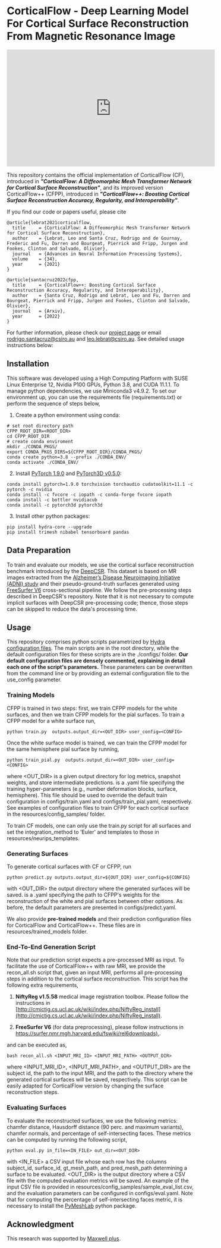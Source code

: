 # CorticalFlow - Deep Learning Model For Cortical Surface Reconstruction From Magnetic Resonance Image

<iframe width="560" height="315" src="https://www.youtube.com/embed/zQoMHwTHK2k" title="YouTube video player" frameborder="0" allow="accelerometer; autoplay; clipboard-write; encrypted-media; gyroscope; picture-in-picture" allowfullscreen></iframe>

This repository contains the official implementation of CorticalFlow (CF), introduced in ***"CorticalFlow: A Diffeomorphic Mesh Transformer Network for Cortical Surface Reconstruction"***, and its improved version CorticalFlow++ (CFPP), introduced in ***"CorticalFlow++: Boosting Cortical Surface Reconstruction Accuracy, Regularity, and Interoperability"***. 

If you find our code or papers useful, please cite

```
@article{lebrat2021corticalflow,
  title     = {CorticalFlow: A Diffeomorphic Mesh Transformer Network for Cortical Surface Reconstruction},
  author    = {Lebrat, Leo and Santa Cruz, Rodrigo and de Gournay, Frederic and Fu, Darren and Bourgeat, Pierrick and Fripp, Jurgen and Fookes, Clinton and Salvado, Olivier},
  journal   = {Advances in Neural Information Processing Systems},
  volume    = {34},
  year      = {2021}
}

@article{santacruz2022cfpp,
  title     = {CorticalFlow++: Boosting Cortical Surface Reconstruction Accuracy, Regularity, and Interoperability},
  author    = {Santa Cruz, Rodrigo and Lebrat, Leo and Fu, Darren and Bourgeat, Pierrick and Fripp, Jurgen and Fookes, Clinton and Salvado, Olivier},
  journal   = {Arxiv},
  year      = {2022}
}
```

For further information, please check our [project page](https://lebrat.github.io/CorticalFlow/) or email rodrigo.santacruz@csiro.au and leo.lebrat@csiro.au.
See detailed usage instructions below:


## Installation
This software was developed using a High Computing Platform with SUSE Linux Enterprise 12, Nvidia P100 GPUs, Python 3.8, and CUDA 11.1.1. To manage python dependencies, we use Miniconda3 v4.9.2. To set our environment up, you can use the requirements file (requirements.txt) or perform the sequence of steps below, 

1. Create a python environment using conda:
```
# set root directory path
CFPP_ROOT_DIR=<ROOT_DIR>
cd CFPP_ROOT_DIR
# create conda enviroment
mkdir ./CONDA_PKGS/
export CONDA_PKGS_DIRS=${CFPP_ROOT_DIR}/CONDA_PKGS/
conda create python=3.8 --prefix ./CONDA_ENV/
conda activate ./CONDA_ENV/
```

2. Install [PyTorch 1.9.0](https://pytorch.org/) and [PyTorch3D v0.5.0](https://github.com/facebookresearch/pytorch3d):
```
conda install pytorch=1.9.0 torchvision torchaudio cudatoolkit=11.1 -c pytorch -c nvidia
conda install -c fvcore -c iopath -c conda-forge fvcore iopath
conda install -c bottler nvidiacub
conda install -c pytorch3d pytorch3d
```

3. Install other python packages:
```
pip install hydra-core --upgrade
pip install trimesh nibabel tensorboard pandas
```

## Data Preparation
To train and evaluate our models, we use the cortical surface reconstruction benchmark introduced by the [DeepCSR](https://bitbucket.csiro.au/projects/CRCPMAX/repos/deepcsr/browse). This dataset is based on MR images extracted from the [Alzheimer’s Disease Neuroimaging Initiative (ADNI) study](http://adni.loni.usc.edu/) and their pseudo-ground-truth surfaces generated using [FreeSurfer V6](https://surfer.nmr.mgh.harvard.edu/) cross-sectional pipeline. We follow the pre-processing steps described in DeepCSR's repository. Note that it is not necessary to compute implicit surfaces with DeepCSR pre-processing code; thence, those steps can be skipped to reduce the data's processing time.

## Usage
This repository comprises python scripts parametrized by [Hydra configuration files](https://hydra.cc/docs/intro/). The main scripts are in the root directory, while the default configuration files for these scripts are in the ./configs/ folder.  **Our default configuration files are densely commented, explaining in detail each one of the script's parameters.** These parameters can be overwritten from the command line or by providing an external configuration file to the use_config parameter.

### Training Models
CFPP is trained in two steps: first, we train CFPP models for the white surfaces, and then we train CFPP models for the pial surfaces.
To train a CFPP model for a white surface run, 
```
python train.py  outputs.output_dir=<OUT_DIR> user_config=<CONFIG>
``` 
Once the white surface model is trained, we can train the CFPP model for the same hemisphere pial surface by running, 
```
python train_pial.py  outputs.output_dir=<OUT_DIR> user_config=<CONFIG>
``` 
where <OUT_DIR> is a given output directory for log metrics, snapshot weights, and store intermediate predictions. <CONFIG> is a .yaml file specifying the training hyper-parameters (e.g., number deformation blocks, surface, hemisphere). This file should be used to override the default train configuration in configs/train.yaml and configs/train_pial.yaml, respectively. See examples of configuration files to train CFPP for each cortical surface in the resources/config_samples/ folder.

To train CF models, one can only use the train.py script for all surfaces and set the integration_method to 'Euler' and templates to those in resources/neurips_templates.

### Generating Surfaces
To generate cortical surfaces with CF or CFPP, run
```
python predict.py outputs.output_dir=${OUT_DIR} user_config=${CONFIG}
```
with <OUT_DIR> the output directory where the generated surfaces will be saved. <CONFIG> is a .yaml specifying the path to CFPP's weights for the reconstruction of the white and pial surfaces between other options. As before, the default parameters are presented in configs/predict.yaml. 

We also provide **pre-trained models** and their prediction configuration files for CorticalFlow and CorticalFlow++. These files are in resources/trained_models folder.

### End-To-End Generation Script
Note that our prediction script expects a pre-processed MRI as input. To facilitate the use of CorticalFlow++ with raw MRI, we provide the recon_all.sh script that, given an input MRI, performs all pre-processing steps in addition to the cortical surface reconstruction. This script has the following extra requirements,

1. **NiftyReg v1.5.58** medical image registration toolbox. Please follow the instructions in [http://cmictig.cs.ucl.ac.uk/wiki/index.php/NiftyReg_install](http://cmictig.cs.ucl.ac.uk/wiki/index.php/NiftyReg_install).
    
2. **FreeSurfer V6** (for data preprocessing), please follow instructions in [https://surfer.nmr.mgh.harvard.edu/fswiki/rel6downloads).](https://surfer.nmr.mgh.harvard.edu/fswiki/rel6downloads).

and can be executed as,
```
bash recon_all.sh <INPUT_MRI_ID> <INPUT_MRI_PATH> <OUTPUT_DIR>
```
where <INPUT_MRI_ID>, <INPUT_MRI_PATH>, and <OUTPUT_DIR> are the subject id, the path to the input MRI, and the path to the directory where the generated cortical surfaces will be saved, respectively. This script can be easily adapted for CorticalFlow version by changing the surface reconstruction steps.

### Evaluating Surfaces
To evaluate the reconstructed surfaces, we use the following metrics: chamfer distance, Hausdorff distance (90 perc. and maximum variants), chamfer normals, and percentage of self-intersecting faces. These metrics can be computed by running the following script,
```
python eval.py in_file=<IN_FILE> out_dir=<OUT_DIR>
```
with <IN_FILE> a CSV input file whose each row has the columns subject_id, surface_id, gt_mesh_path, and pred_mesh_path determining a surface to be evaluated. <OUT_DIR> is the output directory where a CSV file with the computed evaluation metrics will be saved. An example of the input CSV file is provided in resources/config_samples/sample_eval_list.csv, and the evaluation parameters can be configured in configs/eval.yaml. Note that for computing the percentage of self-intersecting faces metric, it is necessary to install the [PyMeshLab](https://github.com/cnr-isti-vclab/PyMeshLab) python package.

## Acknowledgment
This research was supported by [Maxwell plus](https://maxwellplus.com/).
